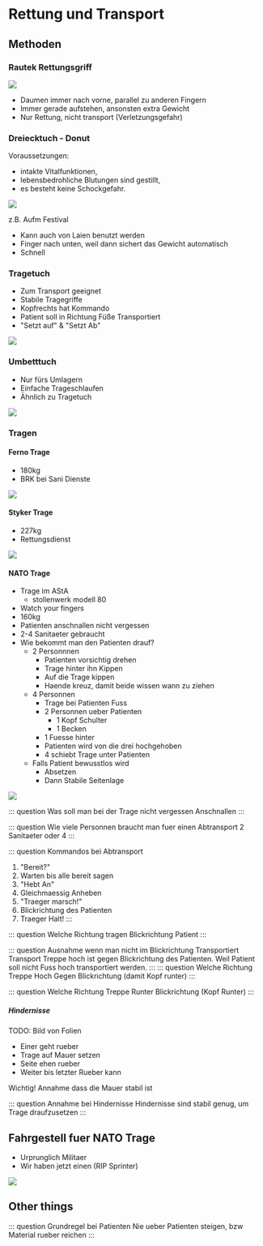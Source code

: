 # Rettung und Transport

## Methoden

### Rautek Rettungsgriff

![](https://upload.wikimedia.org/wikipedia/commons/thumb/9/94/Rautek-maneuver.png/1280px-Rautek-maneuver.png)

* Daumen immer nach vorne, parallel zu anderen Fingern
* Immer gerade aufstehen, ansonsten extra Gewicht
* Nur Rettung, nicht transport (Verletzungsgefahr)

### Dreiecktuch - Donut

Voraussetzungen:
+ intakte Vitalfunktionen,
+ lebensbedrohliche Blutungen sind gestillt,
+ es besteht keine Schockgefahr.


![](http://www.stamm-kreuz-ritter.de/ErsteHilfe/TransRing.jpg)

z.B. Aufm Festival

* Kann auch von Laien benutzt werden
* Finger nach unten, weil dann sichert das Gewicht automatisch
* Schnell

### Tragetuch

* Zum Transport geeignet
* Stabile Tragegriffe
* Kopfrechts hat Kommando
* Patient soll in Richtung Füße Transportiert
* "Setzt auf" & "Setzt Ab"

![](https://m.media-amazon.com/images/I/41gXgK7M1NL.jpg)

### Umbetttuch

* Nur fürs Umlagern
* Einfache Trageschlaufen
* Ähnlich zu Tragetuch

![](https://www.shoproither.at/media/image/c3/5e/7d/einmalrettungs-umbettungstuch-2200-x-900-mm-soehngen-roither_600x600.png)

### Tragen

#### Ferno Trage
+ 180kg
+ BRK bei Sani Dienste

![](https://ferno.de/wp-content/uploads/2022/01/viper_alle_flach_big.jpg)

#### Styker Trage
+ 227kg
+ Rettungsdienst

![](https://upload.wikimedia.org/wikipedia/commons/6/67/Stryker_trage.jpg)


#### NATO Trage

* Trage im AStA
  * stollenwerk modell 80
* Watch your fingers
* 160kg
* Patienten anschnallen nicht vergessen
* 2-4 Sanitaeter gebraucht
* Wie bekommt man den Patienten drauf?
  * 2 Personnnen
    * Patienten vorsichtig drehen
    * Trage hinter ihn Kippen
    * Auf die Trage kippen
    * Haende kreuz, damit beide wissen wann zu ziehen
  * 4 Personnen
    * Trage bei Patienten Fuss
    * 2 Personnen ueber Patienten
      * 1 Kopf Schulter
      * 1 Becken
    * 1 Fuesse hinter
    * Patienten wird von die drei hochgehoben
    * 4 schiebt Trage unter Patienten
  * Falls Patient bewusstlos wird
    * Absetzen
    * Dann Stabile Seitenlage



![](https://www.hobrand.nl/media/catalog/product/cache/e79e5beab349dc30af6ecae206ca6f59/2/4/240200.jpg)

::: question Was soll man bei der Trage nicht vergessen
Anschnallen
:::

::: question Wie viele Personnen braucht man fuer einen Abtransport
2 Sanitaeter oder 4
:::

::: question Kommandos bei Abtransport
1. "Bereit?"
2. Warten bis alle bereit sagen
3. "Hebt An"
4. Gleichmaessig Anheben
5. "Traeger marsch!"
6. Blickrichtung des Patienten
7. Traeger Halt!
:::

::: question Welche Richtung tragen
Blickrichtung Patient
:::

::: question Ausnahme wenn man nicht im Blickrichtung Transportiert
Transport Treppe hoch ist gegen Blickrichtung des Patienten. Weil Patient soll nicht Fuss hoch transportiert werden. 
:::
::: question Welche Richtung Treppe Hoch
Gegen Blickrichtung (damit Kopf runter)
:::

::: question Welche Richtung Treppe Runter
Blickrichtung (Kopf Runter)
:::

##### Hindernisse

TODO: Bild von Folien

* Einer geht rueber
* Trage auf Mauer setzen
* Seite ehen rueber
* Weiter bis letzter Rueber kann

Wichtig! Annahme dass die Mauer stabil ist

::: question Annahme bei Hindernisse
Hindernisse sind stabil genug, um Trage draufzusetzen
:::

## Fahrgestell fuer NATO Trage

- Urprunglich Militaer
- Wir haben jetzt einen (RIP Sprinter)

![](https://img.medicalexpo.com/images_me/photo-g/128617-16528251.webp)

## Other things

::: question Grundregel bei Patienten
Nie ueber Patienten steigen, bzw Material rueber reichen
:::